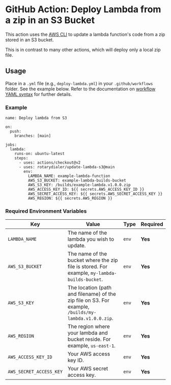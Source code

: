 # GitHub Action: Deploy Lambda from a zip in an S3 Bucket

This action uses the [AWS CLI](https://docs.aws.amazon.com/cli/index.html) to update a lambda function's code from a zip stored in an S3 bucket.

This is in contrast to many other actions, which will deploy only a local zip file.

## Usage

Place in a `.yml` file (e.g., `deploy-lambda.yml`) in your `.github/workflows` folder. See the example below. Refer to the documentation on [workflow YAML syntax](https://help.github.com/en/articles/workflow-syntax-for-github-actions) for further details.

### Example

```
name: Deploy lambda from S3

on:
  push:
    branches: [main]

jobs:
  lambda:
    runs-on: ubuntu-latest
    steps:
      - uses: actions/checkout@v2
      - uses: rotarydialer/update-lambda-s3@main
        env:
          LAMBDA_NAME: example-lambda-function
          AWS_S3_BUCKET: example-lambda-builds-bucket
          AWS_S3_KEY: /builds/example-lambda.v1.0.0.zip
          AWS_ACCESS_KEY_ID: ${{ secrets.AWS_ACCESS_KEY_ID }}
          AWS_SECRET_ACCESS_KEY: ${{ secrets.AWS_SECRET_ACCESS_KEY }}
          AWS_REGION: ${{ secrets.AWS_REGION }}
```

### Required Environment Variables

| Key | Value | Type | Required |
| ------------- | ------------- | ------------- | ------------- |
| `LAMBDA_NAME` | The name of the lambda you wish to update. | `env` | **Yes** |
| `AWS_S3_BUCKET` | The name of the bucket where the zip file is stored. For example, `my-lambda-builds-bucket`. | `env` | **Yes** |
| `AWS_S3_KEY` | The location (path and filename) of the zip file on S3. For example, `/builds/my-lambda.v1.0.0.zip`. | `env` | **Yes** |
| `AWS_REGION` | The region where your lambda and bucket reside. For example, `us-east-1`. | `env` | **Yes** |
| `AWS_ACCESS_KEY_ID` | Your AWS access key ID. | `env` | **Yes** |
| `AWS_SECRET_ACCESS_KEY` | Your AWS secret access key. | `env` | **Yes** |
